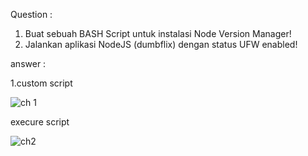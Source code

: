 Question :

1. Buat sebuah BASH Script untuk instalasi Node Version Manager!
2. Jalankan aplikasi NodeJS (dumbflix) dengan status UFW enabled!

answer :

1.custom script

![ch 1](https://user-images.githubusercontent.com/91004163/227318020-56b67e0c-58e6-4e04-b4bc-2c27b4bf1298.png)



execure script


![ch2](https://user-images.githubusercontent.com/91004163/227318034-2d5a66de-8435-4f29-bb54-94dc8f16d172.png)
